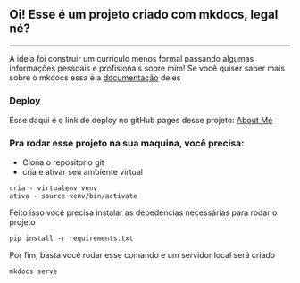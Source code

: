 ## Oi! Esse é um projeto criado com mkdocs, legal né? 

* * * *

A ideia foi construir um curriculo menos formal passando algumas informações pessoais e profisionais sobre mim!
Se você quiser saber mais sobre o mkdocs essa é a [documentação](https://www.mkdocs.org/) deles

### Deploy 

Esse daqui é o link de deploy no gitHub pages desse projeto: [About Me](https://launasci.github.io/aboutme/)


### Pra rodar esse projeto na sua maquina, você precisa:

- Clona o repositorio git
- cria e ativar seu ambiente virtual 

```
cria - virtualenv venv
ativa - source venv/bin/activate
```

Feito isso você precisa instalar as depedencias necessárias para rodar o projeto

```
pip install -r requirements.txt
```

Por fim, basta você rodar esse comando e um servidor local será criado
```
mkdocs serve 
``` 